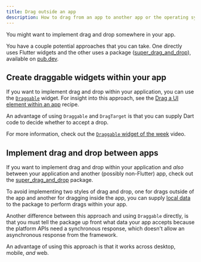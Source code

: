 ```yaml
---
title: Drag outside an app
description: How to drag from an app to another app or the operating system.
---
```


You might want to implement
drag and drop somewhere in your app.

You have a couple potential approaches
that you can take. One directly uses
Flutter widgets and the other uses a package
([super_drag_and_drop][]), available on [pub.dev][].

[pub.dev]: {{site.pub}}
[super_drag_and_drop]: {{site.pub-pkg}}/super_drag_and_drop

## Create draggable widgets within your app

If you want to implement drag and drop within
your application, you can use the [`Draggable`][]
widget. For insight into this approach, see
the [Drag a UI element within an app][] recipe.

An advantage of using `Draggable` and `DragTarget` is
that you can supply Dart code to decide whether to accept a drop.

For more information, check out the
[`Draggable` widget of the week][video] video.

[Drag a UI element within an app]: {{site.url}}/cookbook/effects/drag-a-widget
[`Draggable`]:  {{site.api}}/flutter/widgets/Draggable-class.html
[`DragTarget`]: {{site.api}}/flutter/widgets/DragTarget-class.html
[local data]: {{site.pub-api}}/super_drag_and_drop/latest/super_drag_and_drop/DragItem/localData.html
[video]: https://youtu.be/q4x2G_9-Mu0?si=T4679e90U2yrloCs

## Implement drag and drop between apps

If you want to implement drag and drop within
your application and _also_ between your
application and another (possibly non-Flutter) app,
check out the [super_drag_and_drop][] package.

To avoid implementing two styles of drag and drop,
one for drags outside of the app and another for
dragging inside the app,
you can supply [local data][] to the package to
perform drags within your app.

Another difference between this approach and
using `Draggable` directly,
is that you must tell the package up front
what data your app accepts because the platform
APIs need a synchronous response, which doesn't
allow an asynchronous response from the framework.

An advantage of using this approach is that it
works across desktop, mobile, _and_ web.
